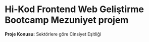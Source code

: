 
# Hi-Kod Frontend Web Geliştirme Bootcamp Mezuniyet projem

**Proje Konusu:** Sektörlere göre Cinsiyet Eşitliği
